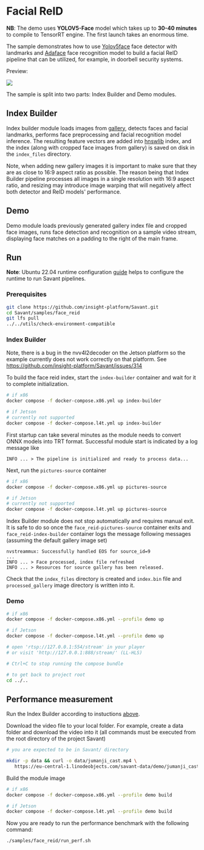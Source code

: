 # Facial ReID

**NB**: The demo uses **YOLOV5-Face** model which takes up to **30-40 minutes** to compile to TensorRT engine. The first launch takes an enormous time.

The sample demonstrates how to use [Yolov5face](https://github.com/deepcam-cn/yolov5-face) face detector with landmarks and [Adaface](https://github.com/mk-minchul/AdaFace) face recognition model to build a facial ReID pipeline that can be utilized, for example, in doorbell security systems.

Preview:

![](assets/face-reid-loop.webp)

The sample is split into two parts: Index Builder and Demo modules.

## Index Builder

Index builder module loads images from [gallery](./assets/gallery), detects faces and facial landmarks, performs face preprocessing and facial recognition model inference. The resulting feature vectors are added into [hnswlib](https://github.com/nmslib/hnswlib) index, and the index (along with cropped face images from gallery) is saved on disk in the `index_files` directory.

Note, when adding new gallery images it is important to make sure that they are as close to 16:9 aspect ratio as possible. The reason being that Index Builder pipeline processes all images in a single resolution with 16:9 aspect ratio, and resizing may introduce image warping that will negatively affect both detector and ReID models' performance.

## Demo

Demo module loads previously generated gallery index file and cropped face images, runs face detection and recognition on a sample video stream, displaying face matches on a padding to the right of the main frame.

## Run

**Note**: Ubuntu 22.04 runtime configuration [guide](../../docs/runtime-configuration.md) helps to configure the runtime to run Savant pipelines.

### Prerequisites

```bash
git clone https://github.com/insight-platform/Savant.git
cd Savant/samples/face_reid
git lfs pull
../../utils/check-environment-compatible
```

### Index Builder

Note, there is a bug in the nvv4l2decoder on the Jetson platform so the example currently does not work correctly on that platform. See https://github.com/insight-platform/Savant/issues/314

To build the face reid index, start the `index-builder` container and wait for it to complete initialization.

```bash
# if x86
docker compose -f docker-compose.x86.yml up index-builder

# if Jetson
# currently not supported
docker compose -f docker-compose.l4t.yml up index-builder
```

First startup can take several minutes as the module needs to convert ONNX models into TRT format. Successful module start is indicated by a log message like

```
INFO ... > The pipeline is initialized and ready to process data...
```

Next, run the `pictures-source` container

```bash
# if x86
docker compose -f docker-compose.x86.yml up pictures-source

# if Jetson
# currently not supported
docker compose -f docker-compose.l4t.yml up pictures-source
```

Index Builder module does not stop automatically and requires manual exit. It is safe to do so once the `face_reid-pictures-source` container exits and `face_reid-index-builder` container logs the message following messages (assuming the default gallery image set)

```
nvstreammux: Successfully handled EOS for source_id=9
...
INFO ... > Face processed, index file refreshed
INFO ... > Resources for source gallery has been released.
```

Check that the `index_files` directory is created and `index.bin` file and `processed_gallery` image directory is written into it.

### Demo

```bash
# if x86
docker compose -f docker-compose.x86.yml --profile demo up

# if Jetson
docker compose -f docker-compose.l4t.yml --profile demo up

# open 'rtsp://127.0.0.1:554/stream' in your player
# or visit 'http://127.0.0.1:888/stream/' (LL-HLS)

# Ctrl+C to stop running the compose bundle

# to get back to project root
cd ../..
```

## Performance measurement

Run the Index Builder according to instuctions [above](#index-builder).

Download the video file to your local folder. For example, create a data folder
and download the video into it (all commands must be executed from the root directory of the project Savant)

```bash
# you are expected to be in Savant/ directory

mkdir -p data && curl -o data/jumanji_cast.mp4 \
   https://eu-central-1.linodeobjects.com/savant-data/demo/jumanji_cast.mp4
```

Build the module image

```bash
# if x86
docker compose -f docker-compose.x86.yml --profile demo build

# if Jetson
docker compose -f docker-compose.l4t.yml --profile demo build
```

Now you are ready to run the performance benchmark with the following command:

```bash
./samples/face_reid/run_perf.sh
```
